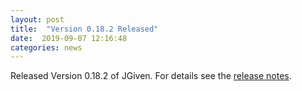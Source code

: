 ```yaml
---
layout: post
title:  "Version 0.18.2 Released"
date:  2019-09-07 12:16:48
categories: news
---
```


Released Version 0.18.2 of JGiven. For details see the [release notes](https://github.com/TNG/JGiven/releases/tag/v0.18.2).

[jgiven-gh]: https://github.com/TNG/JGiven
[jgiven]:    https://jgiven.org
